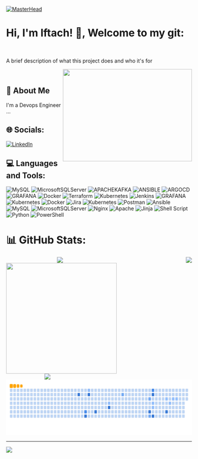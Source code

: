 [![MasterHead](https://thecloudlegion.com/images/devops.gif)](https://rishavchanda.io)

# Hi, I'm Iftach! 👋, Welcome to my git:

<br/>

A brief description of what this project does and who it's for

<img src="https://cdn.hashnode.com/res/hashnode/image/upload/v1689486594104/0883007c-df25-4d04-90f9-16a033cece42.gif" align="right" height="250" width="350" />
<br/>



## 🚀 About Me
I'm a Devops Engineer ...


 <!--- ## 🔗 Links
[![portfolio](https://img.shields.io/badge/my_portfolio-000?style=for-the-badge&logo=ko-fi&logoColor=white)](https://katherineoelsner.com/)
[![linkedin](https://img.shields.io/badge/linkedin-0A66C2?style=for-the-badge&logo=linkedin&logoColor=white)](https://www.linkedin.com/)
[![twitter](https://img.shields.io/badge/twitter-1DA1F2?style=for-the-badge&logo=twitter&logoColor=white)](https://twitter.com/)
--->

## 🌐 Socials:
[![LinkedIn](https://img.shields.io/badge/LinkedIn-%230077B5.svg?logo=linkedin&logoColor=white)](https://linkedin.com/in/https://www.linkedin.com/in/iftach-z-19931491/) 
<!---
<img align="center" src="https://raw.githubusercontent.com/rahuldkjain/github-profile-readme-generator/master/src/images/icons/Social/linked-in-alt.svg" alt="https://www.linkedin.com/in/iftach-z-19931491/" height="30" width="40" />
--->

## 💻 Languages and Tools:
![MySQL](https://img.shields.io/badge/mysql-%2300000f.svg?style=flat&logo=mysql&logoColor=white) ![MicrosoftSQLServer](https://img.shields.io/badge/Microsoft%20SQL%20Server-CC2927?style=flat&logo=microsoft%20sql%20server&logoColor=white) ![APACHEKAFKA](https://img.shields.io/badge/apachekafka-231F20.svg?style=flat&logo=apachekafka&logoColor=white&color=%23231F20) ![ANSIBLE](https://img.shields.io/badge/ansible-%231A1918.svg?style=flat&logo=ansible&logoColor=white) ![ARGOCD](https://img.shields.io/badge/argo-EF7B4D.svg?style=flat&logo=argo&logoColor=white&color=%23EF7B4D) ![GRAFANA](https://img.shields.io/badge/grafana-F46800.svg?style=flat&logo=grafana&logoColor=white&color=%23F46800) ![Docker](https://img.shields.io/badge/docker-%230db7ed.svg?style=flat&logo=docker&logoColor=white) ![Terraform](https://img.shields.io/badge/terraform-%235835CC.svg?style=flat&logo=terraform&logoColor=white) ![Kubernetes](https://img.shields.io/badge/kubernetes-%23326ce5.svg?style=flat&logo=kubernetes&logoColor=white) ![Jenkins](https://img.shields.io/badge/jenkins-%232C5263.svg?style=flat&logo=jenkins&logoColor=white) ![GRAFANA](https://img.shields.io/badge/grafana-F46800.svg?style=flat&logo=grafana&logoColor=white&color=%23F46800) ![Kubernetes](https://img.shields.io/badge/kubernetes-%23326ce5.svg?style=flat&logo=kubernetes&logoColor=white) ![Docker](https://img.shields.io/badge/docker-%230db7ed.svg?style=flat&logo=docker&logoColor=white) ![Jira](https://img.shields.io/badge/jira-%230A0FFF.svg?style=flat&logo=jira&logoColor=white) ![Kubernetes](https://img.shields.io/badge/kubernetes-%23326ce5.svg?style=flat&logo=kubernetes&logoColor=white) ![Postman](https://img.shields.io/badge/Postman-FF6C37?style=flat&logo=postman&logoColor=white) ![Ansible](https://img.shields.io/badge/ansible-%231A1918.svg?style=flat&logo=ansible&logoColor=white) ![MySQL](https://img.shields.io/badge/mysql-%2300000f.svg?style=flat&logo=mysql&logoColor=white) ![MicrosoftSQLServer](https://img.shields.io/badge/Microsoft%20SQL%20Server-CC2927?style=flat&logo=microsoft%20sql%20server&logoColor=white) ![Nginx](https://img.shields.io/badge/nginx-%23009639.svg?style=flat&logo=nginx&logoColor=white) ![Apache](https://img.shields.io/badge/apache-%23D42029.svg?style=flat&logo=apache&logoColor=white) ![Jinja](https://img.shields.io/badge/jinja-white.svg?style=flat&logo=jinja&logoColor=black) ![Shell Script](https://img.shields.io/badge/shell_script-%23121011.svg?style=flat&logo=gnu-bash&logoColor=white) ![Python](https://img.shields.io/badge/python-3670A0?style=flat&logo=python&logoColor=ffdd54) ![PowerShell](https://img.shields.io/badge/PowerShell-%235391FE.svg?style=flat&logo=powershell&logoColor=white)


# 📊 GitHub Stats:


<img align="right" src="https://github-readme-stats.vercel.app/api/top-langs/?username=iftachzilcapaz&theme=light&hide_border=false&include_all_commits=false&count_private=false&layout=compact"/>

<img align="right" src="https://github-readme-stats.vercel.app/api?username=iftachzilcapaz&theme=light&hide_border=false&include_all_commits=false&count_private=false" width="350"/>
<img align="left" src="https://randommeme-five.vercel.app/" align="left" width="300" height="300"/>
<br/>
<br/>
<br/>
<br/>
<br/>
<br/>
<br/>
<br/>
<img src="https://quotes-github-readme.vercel.app/api?type=horizontal&theme=radical" align="right" width="400"/>
<!---
<p><img align="center" src="https://github-readme-streak-stats.herokuapp.com/?user=iftachzilcapaz&theme=light&hide_border=false" style="height: 170px;"/></p>
<br/>--->


<!---### 😂 Random Dev Meme
<img align="left" src="https://randommeme-five.vercel.app/" align="left" width="300" height="300"/>
--->
<!---### ✍️ Random Dev Quote--->

<img src="https://github.com/IftachZilcaPaz/IftachZilcaPaz/blob/output/ocean.gif" width="1100" height="150" />

---
[![](https://visitcount.itsvg.in/api?id=iftachzilcapaz&icon=0&color=0)](https://visitcount.itsvg.in)

<!-- Proudly created with GPRM ( https://gprm.itsvg.in ) -->



